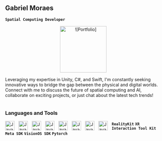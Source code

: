 ## Gabriel Moraes  
**` Spatial Computing Developer `**


<p align="center">
  <a href="https://gabrielmoraes.tech">
   <img width="150" alt="![Portfolio]" src="https://github.com/GabrielM33/GabrielM33/assets/123421871/4e6a5d8c-8942-43bc-8bfd-daee18ad0b62">
  </a>
</p>



Leveraging my expertise in Unity, C#, and Swift, I'm constantly seeking innovative ways to bridge the gap between the physical and digital worlds. Connect with me to discuss the future of spatial computing and AI, collaborate on exciting projects, or just chat about the latest tech trends!

#

### Languages and Tools

  <img align="left" alt="Java" width="30px" style="padding-right:10px;" 
    src="https://cdn.jsdelivr.net/gh/devicons/devicon/icons/csharp/csharp-original.svg" />
  <img align="left" alt="Java" width="30px" style="padding-right:10px;"
      src="https://cdn.jsdelivr.net/gh/devicons/devicon/icons/swift/swift-original.svg" />
  <img align="left" alt="Java" width="30px" style="padding-right:10px;"
      src="https://cdn.jsdelivr.net/gh/devicons/devicon/icons/python/python-original.svg" />
  <img align="left" alt="Java" width="30px" style="padding-right:10px;"
      src="https://www.svgrepo.com/show/331760/sql-database-generic.svg" />
  <img align="left" alt="Java" width="30px" style="padding-right:10px;"
      src="https://www.svgrepo.com/show/331626/unity.svg" />
  <img align="left" alt="Java" width="30px" style="padding-right:10px;"  
      src="https://cdn.jsdelivr.net/gh/devicons/devicon/icons/xcode/xcode-original.svg" /> 


      
  <img align="left" alt="Java" width="30px" style="padding-right:10px;"  
     src="https://cdn.jsdelivr.net/gh/devicons/devicon/icons/docker/docker-plain.svg" /> 


     
  <img align="left" alt="Java" width="30px" style="padding-right:10px;"
    src="https://cdn.jsdelivr.net/gh/devicons/devicon/icons/git/git-original.svg" />




**`RealityKit`** **`XR Interaction Tool Kit`** **`Meta SDK`**  **`VisionOS SDK`** **`Pytorch`**
